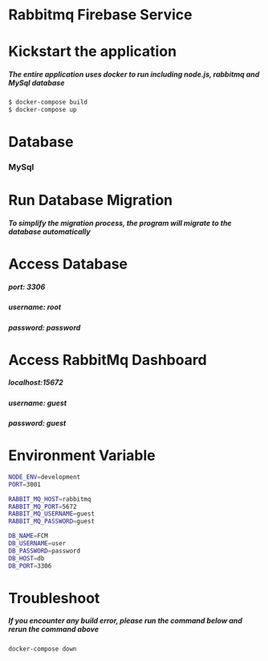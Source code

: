 # Rabbitmq Firebase Service

# Kickstart the application
##### The entire application uses docker to run including node.js, rabbitmq and MySql database
```sh
$ docker-compose build
$ docker-compose up
```

# Database
### MySql

# Run Database Migration
##### To simplify the migration process, the program will migrate to the database automatically 

# Access Database
##### port: 3306
##### username: root
##### password: password

# Access RabbitMq Dashboard
##### localhost:15672
##### username: guest
##### password: guest

# Environment Variable
```sh
NODE_ENV=development
PORT=3001

RABBIT_MQ_HOST=rabbitmq
RABBIT_MQ_PORT=5672
RABBIT_MQ_USERNAME=guest
RABBIT_MQ_PASSWORD=guest

DB_NAME=FCM
DB_USERNAME=user
DB_PASSWORD=password
DB_HOST=db
DB_PORT=3306
```

# Troubleshoot
##### If you encounter any build error, please run the command below and rerun the command above
```sh
docker-compose down
```